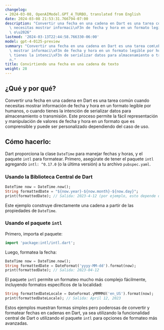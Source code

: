 ```yaml
---
changelog:
- 2024-03-08, OpenAIModel.GPT_4_TURBO, translated from English
date: 2024-03-08 21:53:31.766794-07:00
description: "Convertir una fecha en una cadena en Dart es una tarea com\xFAn cuando\
  \ necesitas mostrar informaci\xF3n de fecha y hora en un formato legible por humanos,\
  \ o\u2026"
lastmod: '2024-03-13T22:44:58.766330-06:00'
model: gpt-4-0125-preview
summary: "Convertir una fecha en una cadena en Dart es una tarea com\xFAn cuando necesitas\
  \ mostrar informaci\xF3n de fecha y hora en un formato legible por humanos, o cuando\
  \ tienes la intenci\xF3n de serializar datos para almacenamiento o transmisi\xF3\
  n."
title: Convirtiendo una fecha en una cadena de texto
weight: 28
---
```


## ¿Qué y por qué?

Convertir una fecha en una cadena en Dart es una tarea común cuando necesitas mostrar información de fecha y hora en un formato legible por humanos, o cuando tienes la intención de serializar datos para almacenamiento o transmisión. Este proceso permite la fácil representación y manipulación de valores de fecha y hora en un formato que es comprensible y puede ser personalizado dependiendo del caso de uso.

## Cómo hacerlo:

Dart proporciona la clase `DateTime` para manejar fechas y horas, y el paquete `intl` para formatear. Primero, asegúrate de tener el paquete `intl` agregando `intl: ^0.17.0` (o la última versión) a tu archivo `pubspec.yaml`.

### Usando la Biblioteca Central de Dart

```dart
DateTime now = DateTime.now();
String formattedDate = "${now.year}-${now.month}-${now.day}";
print(formattedDate); // Salida: 2023-4-12 (por ejemplo, esto depende de la fecha actual)
```

Este ejemplo construye directamente una cadena a partir de las propiedades de `DateTime`.

### Usando el paquete `intl`

Primero, importa el paquete:

```dart
import 'package:intl/intl.dart';
```

Luego, formatea la fecha:

```dart
DateTime now = DateTime.now();
String formattedDate = DateFormat('yyyy-MM-dd').format(now);
print(formattedDate); // Salida: 2023-04-12
```

El paquete `intl` permite un formateo mucho más complejo fácilmente, incluyendo formatos específicos de la localidad:

```dart
String formattedDateLocale = DateFormat.yMMMMd('en_US').format(now);
print(formattedDateLocale); // Salida: April 12, 2023
```

Estos ejemplos muestran formas simples pero poderosas de convertir y formatear fechas en cadenas en Dart, ya sea utilizando la funcionalidad central de Dart o utilizando el paquete `intl` para opciones de formateo más avanzadas.
